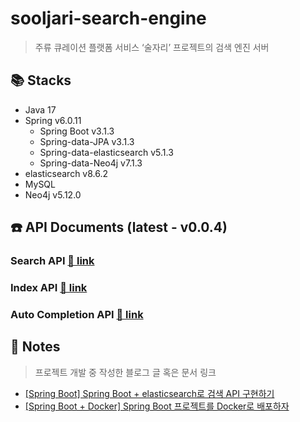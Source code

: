 # sooljari-search-engine
> 주류 큐레이션 플랫폼 서비스 ‘술자리’ 프로젝트의 검색 엔진 서버

## 📚 Stacks
* Java 17
* Spring v6.0.11
  * Spring Boot v3.1.3
  * Spring-data-JPA v3.1.3
  * Spring-data-elasticsearch v5.1.3
  * Spring-data-Neo4j v7.1.3
* elasticsearch v8.6.2
* MySQL
* Neo4j v5.12.0

## ☎️ API Documents (latest - v0.0.4)
### Search API [🔗 link](docs/searchAPI/v0.0.3.md)
### Index API [🔗 link](docs/indexAPI/v0.0.2.md)
### Auto Completion API [🔗 link](docs/autocompletionAPI/v0.0.4.md)

## 📔 Notes
> 프로젝트 개발 중 작성한 블로그 글 혹은 문서 링크
* [[Spring Boot] Spring Boot + elasticsearch로 검색 API 구현하기](https://j-1001000.tistory.com/1)
* [[Spring Boot + Docker] Spring Boot 프로젝트를 Docker로 배포하자](https://j-1001000.tistory.com/2)
